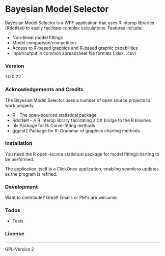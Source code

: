 # Bayesian Model Selector
Bayesian Model Selector is a WPF application that uses R interop libraries (RdotNet) to easily facilitate complex calculations.  Features include:
  - Non-linear model fittings
  - Model comparison/competition
  - Access to R-based graphics and R-based graphic capabilities
  - Input/output in common spreadsheet file formats (.xlsx, .csv)

### Version
1.0.0.22

### Acknowledgements and Credits
The Bayesian Model Selector uses a number of open source projects to work properly:
* R - The open-sourced statistical package
* RdotNet - A R interop library facilitating a C# bridge to the R binaries
* nls Package for R: Curve-fitting methods
* ggplot2 Package for R: Grammar of graphics charting methods


### Installation
You need the R open-source statistical package for model fitting/charting to be performed.  

The application itself is a ClickOnce application, enabling seamless updates as the program is refined.

### Development
Want to contribute? Great! Emails or PM's are welcome.

### Todos
 - Tests

### License
----
GPL-Version 2
